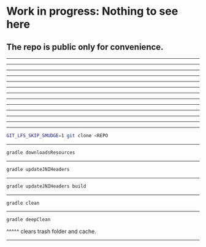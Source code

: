 # Work in progress: Nothing to see here

## The repo is public only for convenience.

_______
_______
_______
_______
_______
_______
_______
_______
_______
_______
_______
_______
_______

```bash
GIT_LFS_SKIP_SMUDGE=1 git clone <REPO
```
_______
```bash
gradle downloadsResources
```
_______

```bash
gradle updateJNIHeaders
```
_______

```bash
gradle updateJNIHeaders build
```
_______

```bash
gradle clean
```

_______

```bash
gradle deepClean 
```
^^^^^ clears trash folder and cache.
_______
